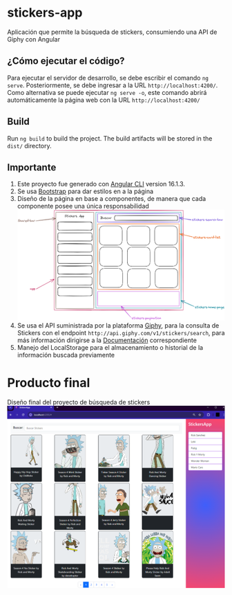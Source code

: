 # stickers-app
Aplicación que permite la búsqueda de stickers, consumiendo una API de Giphy con Angular

## ¿Cómo ejecutar el código?
Para ejecutar el servidor de desarrollo, se debe escribir el comando ```ng serve```. Posteriormente, se debe ingresar a la URL `http://localhost:4200/`. Como alternativa se puede ejecutar ```ng serve -o```, este comando abrirá automáticamente la página web con la URL `http://localhost:4200/`

## Build
Run `ng build` to build the project. The build artifacts will be stored in the `dist/` directory.

## Importante
1. Este proyecto fue generado con [Angular CLI](https://github.com/angular/angular-cli) version 16.1.3.
2. Se usa [Bootstrap](https://getbootstrap.com/) para dar estilos en a la página
3. Diseño de la página en base a componentes, de manera que cada componente posee una única responsabilidad
![Diseño de página en componentes](images/design.png)
1. Se usa el API suministrada por la plataforma [Giphy](https://giphy.com/apps/giphy), para la consulta de Stickers con el endpoint ```http://api.giphy.com/v1/stickers/search```, para más información dirigirse a la [Documentación](https://developers.giphy.com/docs/api/endpoint/#search) correspondiente
2. Manejo del LocalStorage para el almacenamiento o historial de la información buscada previamente

# Producto final
Diseño final del proyecto de búsqueda de stickers
![Página final](images/final_product.png)
